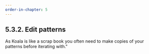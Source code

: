 ```yaml
---
order-in-chapter: 5
---
```


## 5.3.2. Edit patterns

As Koala is like a scrap book you often need to make copies of your patterns before iterating with."
